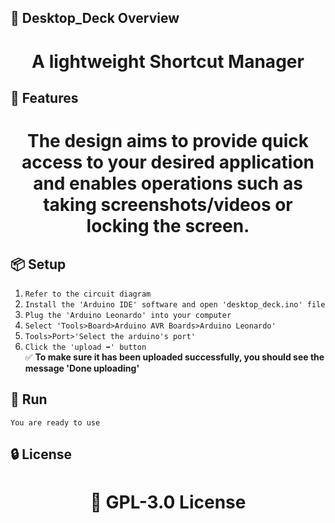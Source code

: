 <!-- Proje-Resmi -->

## 👀 Desktop_Deck Overview  
<h1 align="center">A lightweight Shortcut Manager</h1>  


## 🚀 Features  
<h1 align="center">The design aims to provide quick access to your desired application and enables operations such as taking screenshots/videos or locking the screen.</h1>  


## 📦 Setup 
1. `Refer to the circuit diagram`
2. `Install the 'Arduino IDE' software and open 'desktop_deck.ino' file`
3. `Plug the 'Arduino Leonardo' into your computer`  
4. `Select 'Tools>Board>Arduino AVR Boards>Arduino Leonardo'`
5. `Tools>Port>'Select the arduino's port'`
6. `Click the 'upload ➡️' button`  
✅ **To make sure it has been uploaded successfully, you should see the message 'Done uploading'**  



## 🎉 Run  
`You are ready to use`


## 🔒 License  
<h1 align="center">📜 GPL-3.0 License</h1>  
